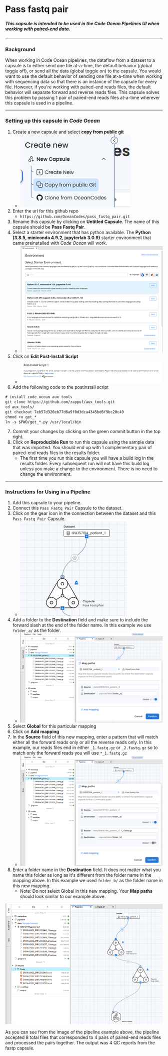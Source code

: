 # Pass fastq pair


##### This capsule is intended to be used in the Code Ocean Pipelines UI when working with paired-end data.

<hr>

### Background

When working in Code Ocean pipelines, the dataflow from a dataset to a capsule is to either send one file at-a-time, the default behavior (global toggle off), or send all the data (global toggle on) to the capsule. You would want to use the default behavior of sending one file at-a-time when working with sequencing data so that there is an instance of the capsule for every file. However, if you're working with paired-end reads files, the default behavior will separate forward and reverse reads files. This capsule solves this problem by passing 1 pair of paired-end reads files at-a-time wherever this capsule is used in a pipeline.

<hr>

### Setting up this capsule in *Code Ocean*

1. Create a new capsule and select **copy from public git**
    - ![copy from public git](images/copy_from_public_git.png)
2. Enter the url for this github repo
    - `https://github.com/OceanCodes/pass_fastq_pair.git`
3. Rename this capsule by clicking on **Untitled Capsule**. The name of this capsule should be **Pass Fastq Pair**.
4. Select a starter environment that has python available. The **Python (3.8.5, miniconda 4.9.2, jupyterlab 3.0.9)** starter environment that came preinstalled with *Code Ocean* will work.
    - ![starter environment](images/starter_environment.png)
5. Click on **Edit Post-Install Script**
    - ![postinstall](images/postinstall.png)
6. Add the following code to the postinstall script

```
# install code ocean aux tools
git clone https://github.com/zappuf/aux_tools.git
cd aux_tools/
git checkout 7eb57d320eb77d6a9f0d3dca4345bd6f9bc20c49
chmod +x get_*
ln -s $PWD/get_*.py /usr/local/bin
```

7. Commit your changes by clicking on the green commit button in the top right.
8. Click on **Reproducible Run** to run this capsule using the sample data that was imported. You should end up with 1 complementary pair of paired-end reads files in the results folder.
    - The first time you run this capsule you will have a build log in the results folder. Every subsequent run will not have this build log unless you make a change to the environment. There is no need to change the environment.


<hr>


### Instructions for Using in a Pipeline

1. Add this capsule to your pipeline.
2. Connect this `Pass Fastq Pair` Capsule to the dataset.
3. Click on the gear icon in the connection between the dataset and this `Pass Fastq Pair` Capsule.
    - ![gear_icon](images/gear_icon.png)
4. Add a folder to the **Destination** field and make sure to include the forward slash at the end of the folder name. In this example we use `folder_a/` as the folder.
    - ![first mapping](images/first_mapping.png)
5. Select **Global** for this particular mapping
6. Click on **Add mapping**
7. In the **Source** field of this new mapping, enter a pattern that will match either all the forward reads only or all the reverse reads only. In this example, our reads files end in either `_1.fastq.gz` or `_2.fastq.gz` so to match only the forward reads you will use `*_1.fastq.gz`
    - ![second mapping](images/second_mapping.png)
8. Enter a folder name in the **Destination** field. It does not matter what you name this folder as long as it's different from the folder name in the mapping above. In this example we used `folder_b/` as the folder name in this new mapping.
    - Note: Do not select Global in this new mapping. Your **Map paths** should look similar to our example above.


![second mapping](images/pipeline_view.png)

As you can see from the image of the pipeline example above, the pipeline accepted 8 total files that corresponded to 4 pairs of paired-end reads files and processed the pairs together. The output was 4 QC reports from the fastp capsule.
